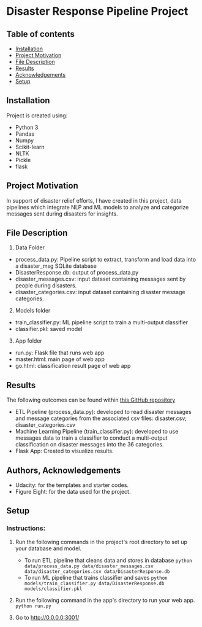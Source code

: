 # Disaster Response Pipeline Project

## Table of contents
* [Installation](#installation)
* [Project Motivation](#project-motivation)
* [File Description](#file-description)
* [Results](#results)
* [Acknowledgements](#authors-acknowledgements)
* [Setup](#setup)

## Installation
Project is created using:
* Python 3
* Pandas
* Numpy
* Scikit-learn
* NLTK
* Pickle
* flask

## Project Motivation
In support of disaster relief efforts, I have created in this project, data pipelines which integrate NLP and ML models to analyze and categorize messages sent during disasters for insights.
	
## File Description
1. Data Folder
* process_data.py: Pipeline script to extract, transform and load data into a disaster_msg SQLite database
* DisasterResponse.db: output of process_data.py
* disaster_messages.csv: input dataset containing messages sent by people during disasters.
* disaster_categories.csv: input dataset containing disaster message categories.

2. Models folder
* train_classifier.py: ML pipeline script to train a multi-output classifier
* classifier.pkl: saved model

3. App folder
* run.py: Flask file that runs web app
* master.html: main page of web app
* go.html: classification result page of web app


## Results
The following outcomes can be found within [this GitHub repository](https://github.com/ChidiOnum/disaster-response-pipeline.git)
* ETL Pipeline (process_data.py): developed to read disaster messages and message categories from the associated csv files: disaster.csv; disaster_categories.csv
* Machine Learning Pipeline (train_classifier.py): developed to use messages data to train a classifier to conduct a multi-output classification on disaster messages into the 36 categories.
* Flask App: Created to visualize results.


## Authors, Acknowledgements
* Udacity: for the templates and starter codes.
* Figure Eight: for the data used for the project.

## Setup
### Instructions:
1. Run the following commands in the project's root directory to set up your database and model.

    - To run ETL pipeline that cleans data and stores in database
        ```python data/process_data.py data/disaster_messages.csv data/disaster_categories.csv data/DisasterResponse.db```
    - To run ML pipeline that trains classifier and saves
        `python models/train_classifier.py data/DisasterResponse.db models/classifier.pkl`

2. Run the following command in the app's directory to run your web app.
    `python run.py`

3. Go to http://0.0.0.0:3001/
